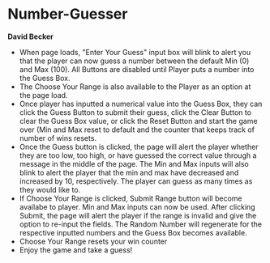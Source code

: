 # Number-Guesser
**David Becker**

- When page loads, "Enter Your Guess" input box will blink to alert you that the player can now guess a number between the default Min (0) and Max (100). All Buttons are disabled until Player puts a number into the Guess Box. 
- The Choose Your Range is also available to the Player as an option at the page load. 
- Once player has inputted a numerical value into the Guess Box, they can click the Guess Button to submit their guess, click the Clear Button to clear the Guess Box value, or click the Reset Button and start the game over (Min and Max reset to default and the counter that keeps track of number of wins resets. 
- Once the Guess button is clicked, the page will alert the player whether they are too low, too high, or have guessed the correct value through a message in the middle of the page. The Min and Max inputs will also blink to alert the player that the min and max have decreased and increased by 10, respectively. The player can guess as many times as they would like to.
- If Choose Your Range is clicked, Submit Range button will become availabe to player. Min and Max inputs can now be used. After clicking Submit, the page will alert the player if the range is invalid and give the option to re-input the fields. The Random Number will regenerate for the respective inputted numbers and the Guess Box becomes available. 
- Choose Your Range resets your win counter 
- Enjoy the game and take a guess!
